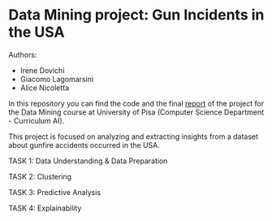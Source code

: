 # Data Mining project: Gun Incidents in the USA

Authors:
- Irene Dovichi
- Giacomo Lagomarsini
- Alice Nicoletta

In this repository you can find the code and the final [report](https://github.com/irenedovichi/DM-project/blob/master/Data_Mining.pdf) of the project for the Data Mining course at University of Pisa (Computer Science Department - Curriculum AI).

This project is focused on analyzing and extracting insights from a dataset about gunfire accidents occurred in the USA.

TASK 1: Data Understanding & Data Preparation

TASK 2: Clustering

TASK 3: Predictive Analysis

TASK 4: Explainability

